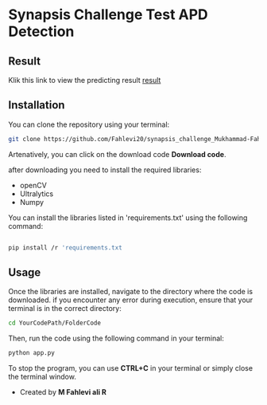 # Synapsis Challenge Test APD Detection

## Result
Klik this link to view the predicting result [result](https://drive.google.com/file/d/1RgKy_INzmSV9VdRLds13iesmNN6En_FH/view?usp=sharing)

## Installation

You can clone the repository using your terminal:

```bash 
git clone https://github.com/Fahlevi20/synapsis_challenge_Mukhammad-Fahlevi-Ali-Rafsanjani.git
```

Artenatively, you can click on the download code **Download code**.

after downloading you need to install the required libraries:
- openCV
- Ultralytics
- Numpy

You can install the libraries listed in 'requirements.txt' using the following command:

```bash

pip install /r 'requirements.txt
```
## Usage

Once the libraries are installed, navigate to the directory where the code is downloaded. if you encounter any error during execution, ensure that your terminal is in the correct directory:
```bash
cd YourCodePath/FolderCode
```
Then, run the code using the following command in your terminal:

```bash
python app.py
```

To stop the program, you can use **CTRL+C** in your terminal or simply close the terminal window.

- Created by **M Fahlevi ali R**
